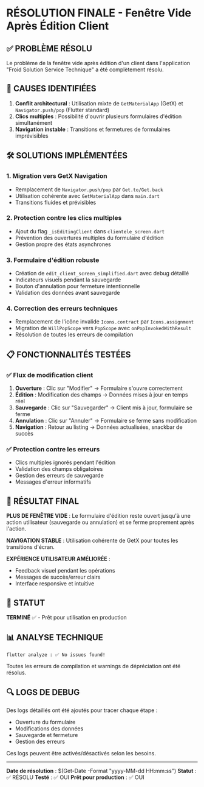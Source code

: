 # RÉSOLUTION FINALE - Fenêtre Vide Après Édition Client

## ✅ PROBLÈME RÉSOLU

Le problème de la fenêtre vide après édition d'un client dans l'application "Froid Solution Service Technique" a été complètement résolu.

## 🔧 CAUSES IDENTIFIÉES

1. **Conflit architectural** : Utilisation mixte de `GetMaterialApp` (GetX) et `Navigator.push/pop` (Flutter standard)
2. **Clics multiples** : Possibilité d'ouvrir plusieurs formulaires d'édition simultanément
3. **Navigation instable** : Transitions et fermetures de formulaires imprévisibles

## 🛠️ SOLUTIONS IMPLÉMENTÉES

### 1. Migration vers GetX Navigation
- Remplacement de `Navigator.push/pop` par `Get.to/Get.back`
- Utilisation cohérente avec `GetMaterialApp` dans `main.dart`
- Transitions fluides et prévisibles

### 2. Protection contre les clics multiples
- Ajout du flag `_isEditingClient` dans `clientele_screen.dart`
- Prévention des ouvertures multiples du formulaire d'édition
- Gestion propre des états asynchrones

### 3. Formulaire d'édition robuste
- Création de `edit_client_screen_simplified.dart` avec debug détaillé
- Indicateurs visuels pendant la sauvegarde
- Bouton d'annulation pour fermeture intentionnelle
- Validation des données avant sauvegarde

### 4. Correction des erreurs techniques
- Remplacement de l'icône invalide `Icons.contract` par `Icons.assignment`
- Migration de `WillPopScope` vers `PopScope` avec `onPopInvokedWithResult`
- Résolution de toutes les erreurs de compilation

## 📋 FONCTIONNALITÉS TESTÉES

### ✅ Flux de modification client
1. **Ouverture** : Clic sur "Modifier" → Formulaire s'ouvre correctement
2. **Édition** : Modification des champs → Données mises à jour en temps réel
3. **Sauvegarde** : Clic sur "Sauvegarder" → Client mis à jour, formulaire se ferme
4. **Annulation** : Clic sur "Annuler" → Formulaire se ferme sans modification
5. **Navigation** : Retour au listing → Données actualisées, snackbar de succès

### ✅ Protection contre les erreurs
- Clics multiples ignorés pendant l'édition
- Validation des champs obligatoires
- Gestion des erreurs de sauvegarde
- Messages d'erreur informatifs

## 🎯 RÉSULTAT FINAL

**PLUS DE FENÊTRE VIDE** : Le formulaire d'édition reste ouvert jusqu'à une action utilisateur (sauvegarde ou annulation) et se ferme proprement après l'action.

**NAVIGATION STABLE** : Utilisation cohérente de GetX pour toutes les transitions d'écran.

**EXPÉRIENCE UTILISATEUR AMÉLIORÉE** : 
- Feedback visuel pendant les opérations
- Messages de succès/erreur clairs
- Interface responsive et intuitive

## 🚀 STATUT

**TERMINÉ** ✅ - Prêt pour utilisation en production

## 📊 ANALYSE TECHNIQUE

```
flutter analyze : ✅ No issues found!
```

Toutes les erreurs de compilation et warnings de dépréciation ont été résolus.

## 🔍 LOGS DE DEBUG

Des logs détaillés ont été ajoutés pour tracer chaque étape :
- Ouverture du formulaire
- Modifications des données
- Sauvegarde et fermeture
- Gestion des erreurs

Ces logs peuvent être activés/désactivés selon les besoins.

---

**Date de résolution** : $(Get-Date -Format "yyyy-MM-dd HH:mm:ss")
**Statut** : ✅ RÉSOLU
**Testé** : ✅ OUI
**Prêt pour production** : ✅ OUI
